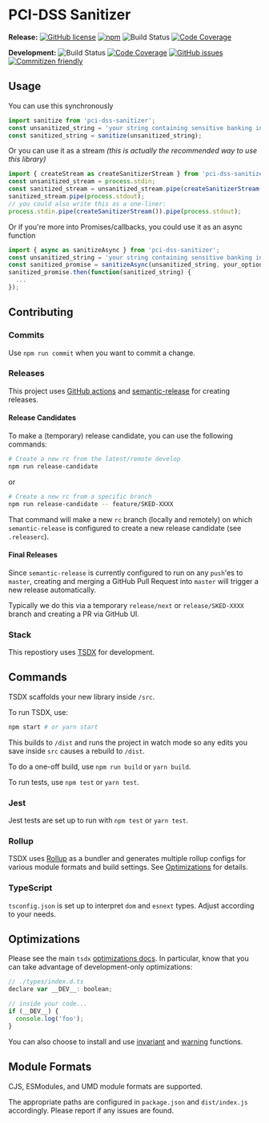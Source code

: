 # PCI-DSS Sanitizer

**Release:**
[![GitHub license](https://img.shields.io/badge/license-MIT-blue.svg)](https://raw.githubusercontent.com/skedify/pci-dss-sanitizer/develop/LICENSE)
[![npm](https://img.shields.io/npm/v/pci-dss-sanitizer.svg?maxAge=2592000)](https://www.npmjs.com/package/pci-dss-sanitizer)
![Build Status](https://github.com/skedify/pci-dss-sanitizer/actions/workflows/main.yml/badge.svg)
[![Code Coverage](https://img.shields.io/codecov/c/github/skedify/pci-dss-sanitizer/master.svg?maxAge=2592000)](https://codecov.io/gh/skedify/pci-dss-sanitizer)

**Development:**
![Build Status](https://github.com/skedify/pci-dss-sanitizer/actions/workflows/main.yml/badge.svg?branch=develop)
[![Code Coverage](https://img.shields.io/codecov/c/github/skedify/pci-dss-sanitizer/develop.svg?maxAge=2592000)](https://codecov.io/gh/skedify/pci-dss-sanitizer/branch/develop)
[![GitHub issues](https://img.shields.io/github/issues/skedify/pci-dss-sanitizer.svg)](https://github.com/skedify/pci-dss-sanitizer/issues)
[![Commitizen friendly](https://img.shields.io/badge/commitizen-friendly-brightgreen.svg)](http://commitizen.github.io/cz-cli/)

## Usage

You can use this synchronously
```javascript
import sanitize from 'pci-dss-sanitizer';
const unsanitized_string = 'your string containing sensitive banking info';
const sanitized_string = sanitize(unsanitized_string);
```

Or you can use it as a stream _(this is actually the recommended way to use this library)_

```javascript
import { createStream as createSanitizerStream } from 'pci-dss-sanitizer';
const unsanitized_stream = process.stdin;
const sanitized_stream = unsanitized_stream.pipe(createSanitizerStream())
sanitized_stream.pipe(process.stdout);
// you could also write this as a one-liner:
process.stdin.pipe(createSanitizerStream()).pipe(process.stdout);
```

Or if you're more into Promises/callbacks, you could use it as an async function

```javascript
import { async as sanitizeAsync } from 'pci-dss-sanitizer';
const unsanitized_string = 'your string containing sensitive banking info';
const sanitized_promise = sanitizeAsync(unsanitized_string, your_optional_callback_here);
sanitized_promise.then(function(sanitized_string) {
  ...
});
```

## Contributing

### Commits

Use `npm run commit` when you want to commit a change.

### Releases

This project uses [GitHub actions](https://docs.github.com/en/actions/reference) 
and [semantic-release](https://github.com/semantic-release/semantic-release) for creating releases.

#### Release Candidates

To make a (temporary) release candidate, you can use the following commands:

```bash
# Create a new rc from the latest/remote develop
npm run release-candidate
```

or 

```bash
# Create a new rc from a specific branch
npm run release-candidate -- feature/SKED-XXXX
```

That command will make a new `rc` branch (locally and remotely) on which `semantic-release` is configured
to create a new release candidate (see `.releaserc`).

#### Final Releases

Since `semantic-release` is currently configured to run on any `push`'es to `master`,
creating and merging a GitHub Pull Request into `master` will trigger a new release automatically.

Typically we do this via a temporary `release/next` or `release/SKED-XXXX` branch and creating a PR via GitHub UI.

### Stack

This repostiory uses [TSDX](https://tsdx.io/) for development.

## Commands

TSDX scaffolds your new library inside `/src`.

To run TSDX, use:

```bash
npm start # or yarn start
```

This builds to `/dist` and runs the project in watch mode so any edits you save inside `src` causes a rebuild to `/dist`.

To do a one-off build, use `npm run build` or `yarn build`.

To run tests, use `npm test` or `yarn test`.

### Jest

Jest tests are set up to run with `npm test` or `yarn test`.

### Rollup

TSDX uses [Rollup](https://rollupjs.org) as a bundler and generates multiple rollup configs for various module formats and build settings. See [Optimizations](#optimizations) for details.

### TypeScript

`tsconfig.json` is set up to interpret `dom` and `esnext` types. Adjust according to your needs.

## Optimizations

Please see the main `tsdx` [optimizations docs](https://github.com/palmerhq/tsdx#optimizations). In particular, know that you can take advantage of development-only optimizations:

```js
// ./types/index.d.ts
declare var __DEV__: boolean;

// inside your code...
if (__DEV__) {
  console.log('foo');
}
```

You can also choose to install and use [invariant](https://github.com/palmerhq/tsdx#invariant) and [warning](https://github.com/palmerhq/tsdx#warning) functions.

## Module Formats

CJS, ESModules, and UMD module formats are supported.

The appropriate paths are configured in `package.json` and `dist/index.js` accordingly. Please report if any issues are found.
